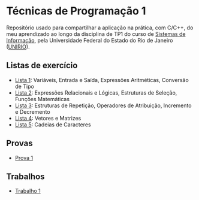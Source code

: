 # Técnicas de Programação 1
Repositório usado para compartilhar a aplicação na prática, com C/C++, do meu aprendizado ao longo da disciplina de TP1 do curso de [Sistemas de Informação](si), pela Universidade Federal do Estado do Rio de Janeiro ([UNIRIO](unirio)).

## Listas de exercício
- [Lista 1](l1): Variáveis, Entrada e Saída, Expressões Aritméticas, Conversão de Tipo
- [Lista 2](l2): Expressões Relacionais e Lógicas, Estruturas de Seleção, Funções Matemáticas
- [Lista 3](l3): Estruturas de Repetição, Operadores de Atribuição, Incremento e Decremento
- [Lista 4](l4): Vetores e Matrizes
- [Lista 5](l5): Cadeias de Caracteres

## Provas
- [Prova 1](p1)

## Trabalhos
- [Trabalho 1](t1)

    [si]: <https://bsi.uniriotec.br>
    [unirio]: <http://www.unirio.br>
    [l1]: <https://github.com/davilimabr/bsi-tecnicas-de-programacao-1/tree/main/listas-de-exercicio/lista-1>
    [l2]: <https://github.com/davilimabr/bsi-tecnicas-de-programacao-1/tree/main/listas-de-exercicio/lista-2>
    [l3]: <https://github.com/davilimabr/bsi-tecnicas-de-programacao-1/tree/main/listas-de-exercicio/lista-3>
    [l4]: <https://github.com/davilimabr/bsi-tecnicas-de-programacao-1/tree/main/listas-de-exercicio/lista-4>
    [l5]: <https://github.com/davilimabr/bsi-tecnicas-de-programacao-1/tree/main/listas-de-exercicio/lista-5>
    [p1]: <https://github.com/davilimabr/bsi-tecnicas-de-programacao-1/tree/main/provas/prova-1>
    [t1]: <https://github.com/davilimabr/bsi-tecnicas-de-programacao-1/tree/main/trabalhos/trabalho-1>

